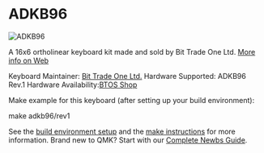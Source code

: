 # ADKB96

![ADKB96](http://bit-trade-one.co.jp/selfmadekb/wp-content/uploads/sites/6/2019/04/3_ADKB96-%E8%A3%BD%E5%93%81%E3%83%88%E3%83%83%E3%83%97.png)

A 16x6 ortholinear keyboard kit made and sold by Bit Trade One Ltd. [More info on Web](http://bit-trade-one.co.jp/selfmadekb/adkb96/)

Keyboard Maintainer: [Bit Trade One Ltd.](http://bit-trade-one.co.jp/)
Hardware Supported: ADKB96 Rev.1
Hardware Availability:[BTOS Shop](http://btoshop.jp/)

Make example for this keyboard (after setting up your build environment):

  make adkb96/rev1

See the [build environment setup](https://docs.qmk.fm/#/getting_started_build_tools) and the [make instructions](https://docs.qmk.fm/#/getting_started_make_guide) for more information. Brand new to QMK? Start with our [Complete Newbs Guide](https://docs.qmk.fm/#/newbs).
